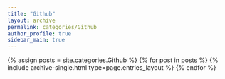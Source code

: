 ```yaml
---
title: "Github"
layout: archive
permalink: categories/Github
author_profile: true
sidebar_main: true
---
```




{% assign posts = site.categories.Github %}
{% for post in posts %} {% include archive-single.html type=page.entries_layout %} {% endfor %}